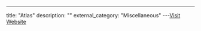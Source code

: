 ---
title: "Atlas"
description: ""
external_category: "Miscellaneous"
---[Visit Website](https://atlas.co)

